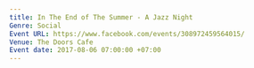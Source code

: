 ```yaml
---
title: In The End of The Summer - A Jazz Night
Genre: Social
Event URL: https://www.facebook.com/events/308972459564015/
Venue: The Doors Cafe
Event date: 2017-08-06 07:00:00 +07:00
---
```


